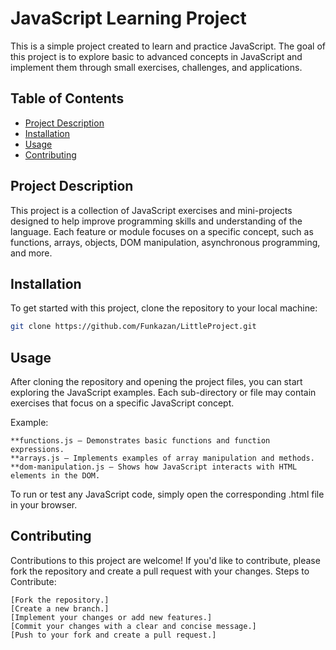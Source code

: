 # JavaScript Learning Project

This is a simple project created to learn and practice JavaScript. The goal of this project is to explore basic to advanced concepts in JavaScript and implement them through small exercises, challenges, and applications.

## Table of Contents
- [Project Description](#project-description)
- [Installation](#installation)
- [Usage](#usage)
- [Contributing](#contributing)

## Project Description

This project is a collection of JavaScript exercises and mini-projects designed to help improve programming skills and understanding of the language. Each feature or module focuses on a specific concept, such as functions, arrays, objects, DOM manipulation, asynchronous programming, and more.

## Installation

To get started with this project, clone the repository to your local machine:

```bash
git clone https://github.com/Funkazan/LittleProject.git
```

## Usage

After cloning the repository and opening the project files, you can start exploring the JavaScript examples. Each sub-directory or file may contain exercises that focus on a specific JavaScript concept.

Example:

    **functions.js – Demonstrates basic functions and function expressions.
    **arrays.js – Implements examples of array manipulation and methods.
    **dom-manipulation.js – Shows how JavaScript interacts with HTML elements in the DOM.

To run or test any JavaScript code, simply open the corresponding .html file in your browser.

## Contributing

Contributions to this project are welcome! If you'd like to contribute, please fork the repository and create a pull request with your changes.
Steps to Contribute:

    [Fork the repository.]
    [Create a new branch.]
    [Implement your changes or add new features.]
    [Commit your changes with a clear and concise message.]
    [Push to your fork and create a pull request.]